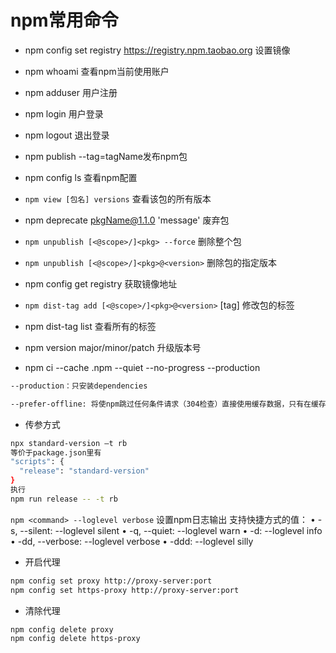 # npm常用命令

* npm config set registry <https://registry.npm.taobao.org> 设置镜像

* npm whoami 查看npm当前使用账户

* npm adduser 用户注册

* npm login 用户登录

* npm logout 退出登录

* npm publish --tag=tagName发布npm包

* npm config ls  查看npm配置

* `npm view [包名] versions` 查看该包的所有版本

* npm deprecate pkgName@1.1.0 'message' 废弃包

* `npm unpublish [<@scope>/]<pkg> --force` 删除整个包

* `npm unpublish [<@scope>/]<pkg>@<version>` 删除包的指定版本

* npm config get registry 获取镜像地址

* `npm dist-tag add [<@scope>/]<pkg>@<version>` [tag]    修改包的标签

* npm dist-tag list 查看所有的标签

* npm version major/minor/patch 升级版本号

* npm ci --cache .npm --quiet --no-progress --production

```bash
--production：只安装dependencies

--prefer-offline: 将使npm跳过任何条件请求（304检查）直接使用缓存数据，只有在缓存无法匹配到的时候，才去访问网络。这样我们将依赖包添加到项目的过程就会快很多
```

* 传参方式

```bash
npx standard-version –t rb
等价于package.json里有
"scripts": {
  "release": "standard-version"
}
执行
npm run release -- -t rb 
```

`npm <command> --loglevel verbose` 设置npm日志输出
支持快捷方式的值：
• -s, --silent: --loglevel silent
• -q, --quiet: --loglevel warn
• -d: --loglevel info
• -dd, --verbose: --loglevel verbose
• -ddd: --loglevel silly

* 开启代理

```bash
npm config set proxy http://proxy-server:port
npm config set https-proxy http://proxy-server:port
```

* 清除代理

```bash
npm config delete proxy
npm config delete https-proxy
```
